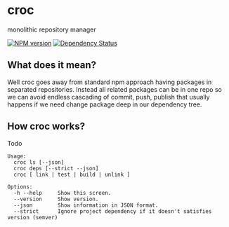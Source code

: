 # croc
monolithic repository manager

[![NPM version](https://img.shields.io/npm/v/croc.svg?style=flat-square)](https://npmjs.org/package/croc)
[![Dependency Status](https://david-dm.org/xpavelf/croc.svg?style=flat-square)](https://david-dm.org/xpavelf/croc)

## What does it mean?

Well croc goes away from standard npm approach having packages in separated repositories. Instead all related packages can be in one repo so we can avoid endless cascading of commit, push, publish that usually happens if we need change package deep in our dependency tree.

## How croc works?

Todo


```
Usage:
  croc ls [--json]
  croc deps [--strict --json]
  croc [ link | test | build | unlink ]

Options:
  -h --help     Show this screen.
  --version     Show version.
  --json        Show information in JSON format.
  --strict      Ignore project dependency if it doesn't satisfies version (semver)
```
